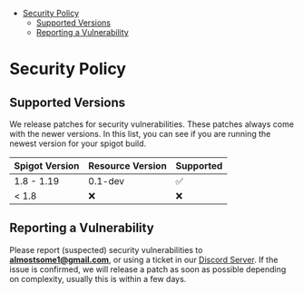 - [Security Policy](#security-policy)
    - [Supported Versions](#supported-versions)
    - [Reporting a Vulnerability](#reporting-a-vulnerability)

# Security Policy

## Supported Versions

We release patches for security vulnerabilities. These patches always come with the newer versions. 
In this list, you can see if you are running the newest version for your spigot build.

|  Spigot Version  |  Resource Version  |                  Supported                |
| ---------------- | ------------------ | ----------------------------------------- |
|    1.8 - 1.19    |       0.1-dev      |             :white_check_mark:            |
|       < 1.8      |         :x:        |                     :x:                   |

## Reporting a Vulnerability

Please report (suspected) security vulnerabilities to
**[almostsome1@gmail.com](mailto:almostsome1@gmail.com)**, or using a ticket in our [Discord Server](https://discord.gg/eNW6uwGRXt). If the issue is confirmed, we will release a patch as soon
as possible depending on complexity, usually this is within a few days.
